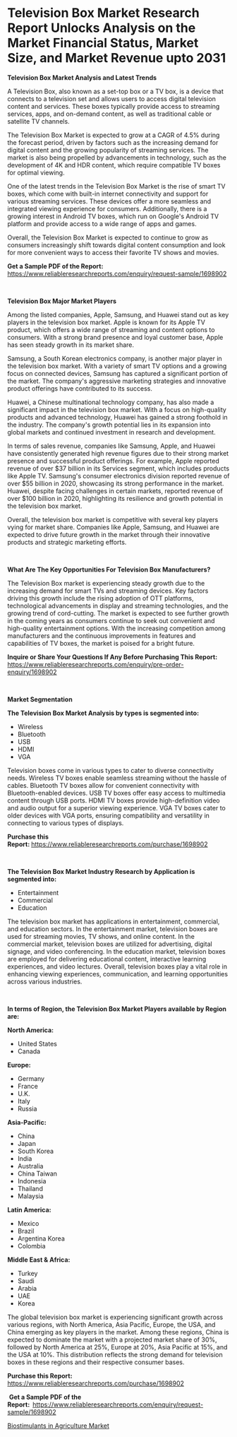 <p><h1>Television Box Market Research Report Unlocks Analysis on the Market Financial Status, Market Size, and Market Revenue upto 2031</h1></p><p><strong>Television Box Market Analysis and Latest Trends</strong></p>
<p><p>A Television Box, also known as a set-top box or a TV box, is a device that connects to a television set and allows users to access digital television content and services. These boxes typically provide access to streaming services, apps, and on-demand content, as well as traditional cable or satellite TV channels.</p><p>The Television Box Market is expected to grow at a CAGR of 4.5% during the forecast period, driven by factors such as the increasing demand for digital content and the growing popularity of streaming services. The market is also being propelled by advancements in technology, such as the development of 4K and HDR content, which require compatible TV boxes for optimal viewing.</p><p>One of the latest trends in the Television Box Market is the rise of smart TV boxes, which come with built-in internet connectivity and support for various streaming services. These devices offer a more seamless and integrated viewing experience for consumers. Additionally, there is a growing interest in Android TV boxes, which run on Google's Android TV platform and provide access to a wide range of apps and games.</p><p>Overall, the Television Box Market is expected to continue to grow as consumers increasingly shift towards digital content consumption and look for more convenient ways to access their favorite TV shows and movies.</p></p>
<p><strong>Get a Sample PDF of the Report:&nbsp;</strong> <a href="https://www.reliableresearchreports.com/enquiry/request-sample/1698902">https://www.reliableresearchreports.com/enquiry/request-sample/1698902</a></p>
<p>&nbsp;</p>
<p><strong>Television Box Major Market Players</strong></p>
<p><p>Among the listed companies, Apple, Samsung, and Huawei stand out as key players in the television box market. Apple is known for its Apple TV product, which offers a wide range of streaming and content options to consumers. With a strong brand presence and loyal customer base, Apple has seen steady growth in its market share.</p><p>Samsung, a South Korean electronics company, is another major player in the television box market. With a variety of smart TV options and a growing focus on connected devices, Samsung has captured a significant portion of the market. The company's aggressive marketing strategies and innovative product offerings have contributed to its success.</p><p>Huawei, a Chinese multinational technology company, has also made a significant impact in the television box market. With a focus on high-quality products and advanced technology, Huawei has gained a strong foothold in the industry. The company's growth potential lies in its expansion into global markets and continued investment in research and development.</p><p>In terms of sales revenue, companies like Samsung, Apple, and Huawei have consistently generated high revenue figures due to their strong market presence and successful product offerings. For example, Apple reported revenue of over $37 billion in its Services segment, which includes products like Apple TV. Samsung's consumer electronics division reported revenue of over $55 billion in 2020, showcasing its strong performance in the market. Huawei, despite facing challenges in certain markets, reported revenue of over $100 billion in 2020, highlighting its resilience and growth potential in the television box market.</p><p>Overall, the television box market is competitive with several key players vying for market share. Companies like Apple, Samsung, and Huawei are expected to drive future growth in the market through their innovative products and strategic marketing efforts.</p></p>
<p>&nbsp;</p>
<p><strong>What Are The Key Opportunities For Television Box Manufacturers?</strong></p>
<p><p>The Television Box market is experiencing steady growth due to the increasing demand for smart TVs and streaming devices. Key factors driving this growth include the rising adoption of OTT platforms, technological advancements in display and streaming technologies, and the growing trend of cord-cutting. The market is expected to see further growth in the coming years as consumers continue to seek out convenient and high-quality entertainment options. With the increasing competition among manufacturers and the continuous improvements in features and capabilities of TV boxes, the market is poised for a bright future.</p></p>
<p><strong>Inquire or Share Your Questions If Any Before Purchasing This Report:</strong> <a href="https://www.reliableresearchreports.com/enquiry/pre-order-enquiry/1698902">https://www.reliableresearchreports.com/enquiry/pre-order-enquiry/1698902</a></p>
<p>&nbsp;</p>
<p><strong>Market Segmentation</strong></p>
<p><strong>The Television Box Market Analysis by types is segmented into:</strong></p>
<p><ul><li>Wireless</li><li>Bluetooth</li><li>USB</li><li>HDMI</li><li>VGA</li></ul></p>
<p><p>Television boxes come in various types to cater to diverse connectivity needs. Wireless TV boxes enable seamless streaming without the hassle of cables. Bluetooth TV boxes allow for convenient connectivity with Bluetooth-enabled devices. USB TV boxes offer easy access to multimedia content through USB ports. HDMI TV boxes provide high-definition video and audio output for a superior viewing experience. VGA TV boxes cater to older devices with VGA ports, ensuring compatibility and versatility in connecting to various types of displays.</p></p>
<p><strong>Purchase this Report:&nbsp;</strong><a href="https://www.reliableresearchreports.com/purchase/1698902">https://www.reliableresearchreports.com/purchase/1698902</a></p>
<p>&nbsp;</p>
<p><strong>The Television Box Market Industry Research by Application is segmented into:</strong></p>
<p><ul><li>Entertainment</li><li>Commercial</li><li>Education</li></ul></p>
<p><p>The television box market has applications in entertainment, commercial, and education sectors. In the entertainment market, television boxes are used for streaming movies, TV shows, and online content. In the commercial market, television boxes are utilized for advertising, digital signage, and video conferencing. In the education market, television boxes are employed for delivering educational content, interactive learning experiences, and video lectures. Overall, television boxes play a vital role in enhancing viewing experiences, communication, and learning opportunities across various industries.</p></p>
<p>&nbsp;</p>
<p><strong>In terms of Region, the Television Box Market Players available by Region are:</strong></p>
<p>
    <p> <strong> North America: </strong>
        <ul>
            <li>United States</li>
            <li>Canada</li>
        </ul>
        </p> 
    <p> <strong> Europe: </strong>
        <ul>
            <li>Germany</li>
            <li>France</li>
            <li>U.K.</li>
            <li>Italy</li>
            <li>Russia</li>
        </ul>
        </p> 
    <p> <strong> Asia-Pacific: </strong>
        <ul>
            <li>China</li>
            <li>Japan</li>
            <li>South Korea</li>
            <li>India</li>
            <li>Australia</li>
            <li>China Taiwan</li>
            <li>Indonesia</li>
            <li>Thailand</li>
            <li>Malaysia</li>
        </ul>
        </p> 
    <p> <strong> Latin America: </strong>
        <ul>
            <li>Mexico</li>
            <li>Brazil</li>
            <li>Argentina Korea</li>
            <li>Colombia</li>
        </ul>
        </p> 
    <p> <strong> Middle East & Africa: </strong>
        <ul>
            <li>Turkey</li>
            <li>Saudi</li>
            <li>Arabia</li>
            <li>UAE</li>
            <li>Korea</li>
        </ul>
    </p>
    </p>
<p><p>The global television box market is experiencing significant growth across various regions, with North America, Asia Pacific, Europe, the USA, and China emerging as key players in the market. Among these regions, China is expected to dominate the market with a projected market share of 30%, followed by North America at 25%, Europe at 20%, Asia Pacific at 15%, and the USA at 10%. This distribution reflects the strong demand for television boxes in these regions and their respective consumer bases.</p></p>
<p><strong>Purchase this Report: </strong><a href="https://www.reliableresearchreports.com/purchase/1698902">https://www.reliableresearchreports.com/purchase/1698902</a></p>
<p>&nbsp;<strong>Get a Sample PDF of the Report:&nbsp;&nbsp;</strong><a href="https://www.reliableresearchreports.com/enquiry/request-sample/1698902">https://www.reliableresearchreports.com/enquiry/request-sample/1698902</a></p>
<p><strong></strong></p>
<p><p><a href="https://skillful-vermicelli-b89.notion.site/Biostimulants-in-Agriculture-Market-Analysis-and-Market-Size-Global-Industry-Overview-Market-Segme-5e7d0e7a02e148b68bc7f9b0ba25dd24">Biostimulants in Agriculture Market</a></p></p>